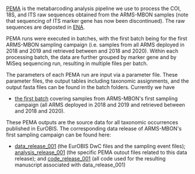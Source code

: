 [PEMA](https://github.com/hariszaf/pema) is the metabarcoding analysis pipeline we use to process the COI, 18S, and ITS raw sequences obtained from the ARMS-MBON samples (note that sequencing of ITS marker gene has now been discontinued). The raw sequences are deposted in [ENA](https://www.ebi.ac.uk/ena/browser/home). 

PEMA runs were executed in batches, with the first batch being for the first ARMS-MBON sampling campaign (i.e. samples from all ARMS deployed in 2018 and 2019 and retrieved between and 2018 and 2020). Within each processing batch, the data are further grouped by marker gene and by MiSeq sequencing run, resulting in multiple files per batch. 

The parameters of each PEMA run are input via a parameter file. These parameter files, the output tables including taxonomic assignments, and the output fasta files can be found in the batch folders. Currently we have 
  * [the first batch](https://github.com/arms-mbon/data_workspace/tree/main/analysis_data/from_pema/processing_batch1) covering samples from ARMS-MBON's first sampling campaign (all ARMS deployed in 2018 and 2019 and retrieved between and 2018 and 2020). 

These PEMA outputs are the source data for all taxonomic occurrences published in EurOBIS. The corresponding data release of ARMS-MBON's first sampling campaign can be found here: 
  * [data_release_001](https://github.com/arms-mbon/data_release_001) (the EurOBIS DwC files and the sampling event files); [analysis_release_001](https://github.com/arms-mbon/analysis_release_001) (the specific PEMA outout files related to this data release); and [code_release_001](https://github.com/arms-mbon/code_release_001) (all code used for the resulting manuscript associated with data_release_001)
  
